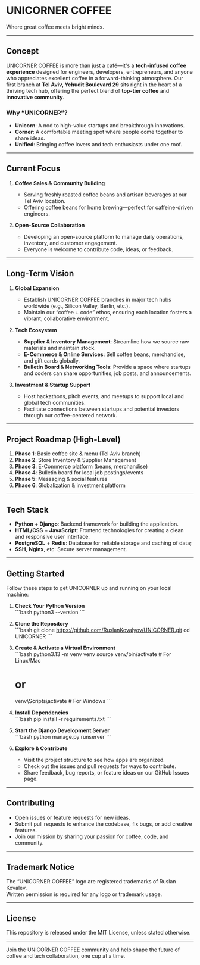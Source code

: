 # UNICORNER COFFEE
Where great coffee meets bright minds.

---

## Concept

UNICORNER COFFEE is more than just a café—it's a **tech-infused coffee experience** designed for engineers, developers, entrepreneurs, and anyone who appreciates excellent coffee in a forward-thinking atmosphere. Our first branch at **Tel Aviv, Yehudit Boulevard 29** sits right in the heart of a thriving tech hub, offering the perfect blend of **top-tier coffee** and **innovative community**.

### Why “UNICORNER”?
- **Unicorn**: A nod to high-value startups and breakthrough innovations.  
- **Corner**: A comfortable meeting spot where people come together to share ideas.  
- **Unified**: Bringing coffee lovers and tech enthusiasts under one roof.

---

## Current Focus

1. **Coffee Sales & Community Building**  
   - Serving freshly roasted coffee beans and artisan beverages at our Tel Aviv location.  
   - Offering coffee beans for home brewing—perfect for caffeine-driven engineers.

2. **Open-Source Collaboration**  
   - Developing an open-source platform to manage daily operations, inventory, and customer engagement.  
   - Everyone is welcome to contribute code, ideas, or feedback.

---

## Long-Term Vision

1. **Global Expansion**  
   - Establish UNICORNER COFFEE branches in major tech hubs worldwide (e.g., Silicon Valley, Berlin, etc.).  
   - Maintain our “coffee + code” ethos, ensuring each location fosters a vibrant, collaborative environment.

2. **Tech Ecosystem**  
   - **Supplier & Inventory Management**: Streamline how we source raw materials and maintain stock.  
   - **E-Commerce & Online Services**: Sell coffee beans, merchandise, and gift cards globally.  
   - **Bulletin Board & Networking Tools**: Provide a space where startups and coders can share opportunities, job posts, and announcements.

3. **Investment & Startup Support**  
   - Host hackathons, pitch events, and meetups to support local and global tech communities.  
   - Facilitate connections between startups and potential investors through our coffee-centered network.

---

## Project Roadmap (High-Level)

1. **Phase 1**: Basic coffee site & menu (Tel Aviv branch)  
2. **Phase 2**: Store Inventory & Supplier Management  
3. **Phase 3**: E-Commerce platform (beans, merchandise)  
4. **Phase 4**: Bulletin board for local job postings/events  
5. **Phase 5**: Messaging & social features  
6. **Phase 6**: Globalization & investment platform

---

## Tech Stack

- **Python** + **Django**: Backend framework for building the application.
- **HTML/CSS** + **JavaScript**: Frontend technologies for creating a clean and responsive user interface.
- **PostgreSQL** + **Redis**: Database for reliable storage and caching of data;
- **SSH**, **Nginx**, etc: Secure server management.

---

## Getting Started

Follow these steps to get UNICORNER up and running on your local machine:

1. **Check Your Python Version**  
   \`\`\`bash
   python3 --version
   \`\`\`

2. **Clone the Repository**  
   \`\`\`bash
   git clone https://github.com/RuslanKovalyov/UNICORNER.git
   cd UNICORNER
   \`\`\`

3. **Create & Activate a Virtual Environment**  
   \`\`\`bash
   python3.13 -m venv venv
   source venv/bin/activate  # For Linux/Mac
   # or
   venv\Scripts\activate     # For Windows
   \`\`\`

4. **Install Dependencies**  
   \`\`\`bash
   pip install -r requirements.txt
   \`\`\`

5. **Start the Django Development Server**  
   \`\`\`bash
   python manage.py runserver
   \`\`\`

6. **Explore & Contribute**  
   - Visit the project structure to see how apps are organized.  
   - Check out the issues and pull requests for ways to contribute.  
   - Share feedback, bug reports, or feature ideas on our GitHub Issues page.

---

## Contributing

- Open issues or feature requests for new ideas.  
- Submit pull requests to enhance the codebase, fix bugs, or add creative features.  
- Join our mission by sharing your passion for coffee, code, and community.

---

## Trademark Notice

The “UNICORNER COFFEE” logo are registered trademarks of Ruslan Kovalev.  
Written permission is required for any logo or trademark usage.

---

## License

This repository is released under the MIT License, unless stated otherwise.

---

Join the UNICORNER COFFEE community and help shape the future of coffee and tech collaboration, one cup at a time.